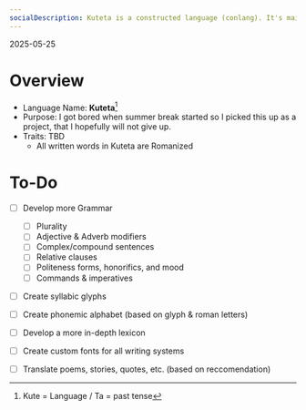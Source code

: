 ```yaml
---
socialDescription: Kuteta is a constructed language (conlang). It's mainly inspired by the structure of Asian languages (Japanese, Chinese, Thai, Malayalam, & Tibetan). It also uses a custom-built alphabet and is designed be easily expanded upon.
---
```

2025-05-25  
# Overview
- Language Name: **Kuteta**[^1]
- Purpose: I got bored when summer break started so I picked this up as a project, that I hopefully will not give up.
- Traits: TBD
	- All written words in Kuteta are Romanized
# To-Do
- [ ] Develop more Grammar
	- [ ] Plurality
	- [ ] Adjective & Adverb modifiers
	- [ ] Complex/compound sentences
	- [ ] Relative clauses
	- [ ] Politeness forms, honorifics, and mood
	- [ ] Commands & imperatives
- [ ] Create syllabic glyphs
- [ ] Create phonemic alphabet (based on glyph & roman letters)
- [ ] Develop a more in-depth lexicon
- [ ] Create custom fonts for all writing systems
- [ ] Translate poems, stories, quotes, etc. (based on reccomendation)
 




[^1]: Kute = Language / Ta = past tense
